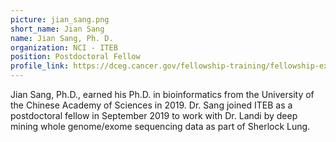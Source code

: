 ```yaml
---
picture: jian_sang.png
short_name: Jian Sang
name: Jian Sang, Ph. D.
organization: NCI - ITEB
position: Postdoctoral Fellow
profile_link: https://dceg.cancer.gov/fellowship-training/fellowship-experience/meet-fellows/iteb/sang-jian
---
```


Jian Sang, Ph.D., earned his Ph.D. in bioinformatics from the University of the Chinese Academy of Sciences in 2019. Dr. Sang joined ITEB as a postdoctoral fellow in September 2019 to work with Dr. Landi by deep mining whole genome/exome sequencing data as part of Sherlock Lung.
